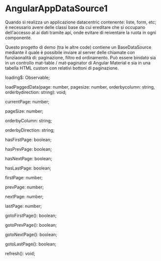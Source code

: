 # AngularAppDataSource1

Quando si realizza un applicazione datacentric contenente: liste, form, etc; è necessario avere delle classi base da cui ereditare che si occupano dell'accesso al ai dati tramite api, onde evitare di reiventare la ruota in ogni componente.

Questo progetto di demo (tra le altre code) contiene un BaseDataSource mediante il quale è possibile inviare al server delle chiamate con funziaonalità di: paginazione, filtro ed ordinamento. Può essere bindato sia in un controllo mat-table / mat-paginator di Angular Material e sia in una tabella HTML custom con relativi bottoni di paginazione.

 loading$: Observable<boolean>;
  
 loadPaggedData(page: number, pagesize: number, orderbycolumn: string, orderbydirection: string): void;
  
 currentPage: number;
  
 pageSize: number;
  
 orderbyColumn: string;
  
 orderbyDirection: string;
  
 hasFirstPage: boolean;
  
 hasPrevPage: boolean;
  
 hasNextPage: boolean;
  
 hasLastPage: boolean;
  
 firstPage: number;
  
 prevPage: number;
  
 nextPage: number;
  
 lastPage: number;
  
 gotoFirstPage(): boolean;
  
 gotoPrevPage(): boolean;
  
 gotoNextPage(): boolean; 
  
 gotoLastPage(): boolean;
  
 refresh(): void; 
